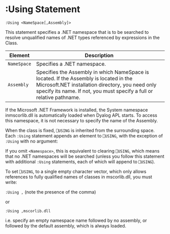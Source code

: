 # :Using Statement
```apl
:Using <NameSpace[,Assembly]>
```

This statement specifies a .NET namespace that is to be searched to resolve unqualified names of .NET types referenced by expressions in the Class.

| Element | Description |
| --- | ---  |
| `NameSpace` | Specifies a .NET namespace. |
| `Assembly` | Specifies the Assembly in which NameSpace is located. If the Assembly is located in the Microsoft.NET installation directory, you need only specify its name. If not, you must specify a full or relative pathname. |

If the Microsoft .NET Framework is installed, the System namespace inmscorlib.dll is automatically loaded when Dyalog APL starts. To access this namespace, it is not necessary to specify the name of the Assembly.

When the class is fixed, `⎕USING` is inherited from the surrounding space. Each `:Using` statement appends an element to `⎕USING`, with the exception of `:Using` with no argument:

If you omit `<Namespace>`, this is equivalent to clearing `⎕USING`, which means that no .NET namespaces will be searched (unless you follow this statement with additional `:Using` statements, each of which will append to `⎕USING`).

To set `⎕USING`, to a single empty character vector, which only allows references to fully qualified names of classes in mscorlib.dll, you must write:

`:Using ,` (note the presence of the comma)

or

`:Using ,mscorlib.dll`

i.e. specify an empty namespace name followed by no assembly, or followed by the default assembly, which is always loaded.
